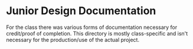 # Junior Design Documentation

For the class there was various forms of documentation necessary for credit/proof of completion. 
This directory is mostly class-specific and isn't necessary for the production/use 
of the actual project. 
